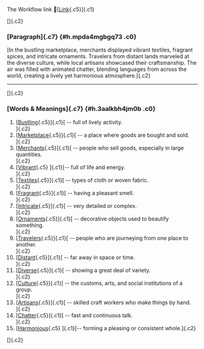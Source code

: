The Workflow link
👏[[Link](https://www.google.com/url?q=http://www.google.com&sa=D&source=editors&ust=1758922850872548&usg=AOvVaw2XZZdr38JTyQYgciMIODVC){.c5}]{.c1}

[]{.c2}

### [Paragraph]{.c7} {#h.mpda4mgbgq73 .c0}

[In the bustling marketplace, merchants displayed vibrant textiles,
fragrant spices, and intricate ornaments. Travelers from distant lands
marveled at the diverse culture, while local artisans showcased their
craftsmanship. The air was filled with animated chatter, blending
languages from across the world, creating a lively yet harmonious
atmosphere.]{.c2}

------------------------------------------------------------------------

[]{.c2}

### [Words & Meanings]{.c7} {#h.3aalkbh4jm0b .c0}

1.  [[Bustling](https://www.google.com/url?q=http://www.google.com&sa=D&source=editors&ust=1758922850873428&usg=AOvVaw05ufnVr0W5iBTAb5qhpqx9){.c5}]{.c1}[ --
    full of lively activity.\
    ]{.c2}
2.  [[Marketplace](https://www.google.com/url?q=http://www.google.com&sa=D&source=editors&ust=1758922850873672&usg=AOvVaw3wDY6dlxye2kNDLcvOEgm6){.c5}]{.c1}[ --
    a place where goods are bought and sold.\
    ]{.c2}
3.  [[Merchants](https://www.google.com/url?q=http://www.google.com&sa=D&source=editors&ust=1758922850873841&usg=AOvVaw3Q6i3YPyWzJuAVPEsYptoC){.c5}]{.c1}[ --
    people who sell goods, especially in large quantities.\
    ]{.c2}
4.  [[Vibrant](https://www.google.com/url?q=http://www.google.com&sa=D&source=editors&ust=1758922850874012&usg=AOvVaw08rns7uQDcYEdeTZ4KQ679){.c5}
    ]{.c1}[-- full of life and energy.\
    ]{.c2}
5.  [[Textiles](https://www.google.com/url?q=http://www.google.com&sa=D&source=editors&ust=1758922850874176&usg=AOvVaw3NQ_BZIlC9iXoZX_toQws9){.c5}]{.c1}[ --
    types of cloth or woven fabric.\
    ]{.c2}
6.  [[Fragrant](https://www.google.com/url?q=http://www.google.com&sa=D&source=editors&ust=1758922850874325&usg=AOvVaw1wILsaYyE9dSmlzm5_-e4T){.c5}]{.c1}[ --
    having a pleasant smell.\
    ]{.c2}
7.  [[Intricate](https://www.google.com/url?q=http://www.google.com&sa=D&source=editors&ust=1758922850874451&usg=AOvVaw3oMMy-q_X2WESo8Qs3LM09){.c5}]{.c1}[ --
    very detailed or complex.\
    ]{.c2}
8.  [[Ornaments](https://www.google.com/url?q=http://www.google.com&sa=D&source=editors&ust=1758922850874579&usg=AOvVaw2Nao90lkoGHHVEl0tKMVae){.c5}]{.c1}[ --
    decorative objects used to beautify something.\
    ]{.c2}
9.  [[Travelers](https://www.google.com/url?q=http://www.google.com&sa=D&source=editors&ust=1758922850874726&usg=AOvVaw0rBv56kiaL7TpjBsgavSxy){.c5}]{.c1}[ --
    people who are journeying from one place to another.\
    ]{.c2}
10. [[Distant](https://www.google.com/url?q=http://www.google.com&sa=D&source=editors&ust=1758922850874891&usg=AOvVaw2dkHQNrcSK49U9lTfd8B_6){.c5}]{.c1}[ --
    far away in space or time.\
    ]{.c2}
11. [[Diverse](https://www.google.com/url?q=http://www.google.com&sa=D&source=editors&ust=1758922850875014&usg=AOvVaw3SWeTKn_ZsAaII08BL3is_){.c5}]{.c1}[ --
    showing a great deal of variety.\
    ]{.c2}
12. [[Culture](https://www.google.com/url?q=http://www.google.com&sa=D&source=editors&ust=1758922850875151&usg=AOvVaw1mwo-M4-cri77yHPhzJ6bw){.c5}]{.c1}[ --
    the customs, arts, and social institutions of a group.\
    ]{.c2}
13. [[Artisans](https://www.google.com/url?q=http://www.google.com&sa=D&source=editors&ust=1758922850875298&usg=AOvVaw3G5U8rGLs5IMKt3VkjnL1m){.c5}]{.c1}[ --
    skilled craft workers who make things by hand.\
    ]{.c2}
14. [[Chatter](https://www.google.com/url?q=http://www.google.com&sa=D&source=editors&ust=1758922850875438&usg=AOvVaw3uoMqC5-kn4EAce4AYiH2u){.c5}]{.c1}[ --
    fast and continuous talk.\
    ]{.c2}
15. [[Harmonious](https://www.google.com/url?q=http://www.google.com&sa=D&source=editors&ust=1758922850875568&usg=AOvVaw3QvDVQOFVTxfijYcTNMyid){.c5}
    ]{.c1}[-- forming a pleasing or consistent whole.]{.c2}

[]{.c2}
